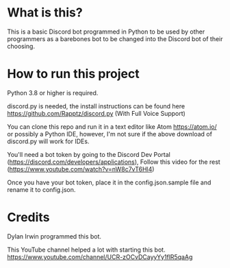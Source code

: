 # What is this?
This is a basic Discord bot programmed in Python to be used by other programmers
as a barebones bot to be changed into the Discord bot of their choosing.

# How to run this project
Python 3.8 or higher is required.

discord.py is needed, the install instructions can be found here https://github.com/Rapptz/discord.py (With Full Voice Support)

You can clone this repo and run it in a text editor like Atom https://atom.io/ or possibly a
Python IDE, however, I'm not sure if the above download of discord.py will work for IDEs.

You'll need a bot token by going to the Discord Dev Portal (https://discord.com/developers/applications),
Follow this video for the rest (https://www.youtube.com/watch?v=nW8c7vT6Hl4)

Once you have your bot token, place it in the config.json.sample file and rename it to config.json.

# Credits
Dylan Irwin programmed this bot.

This YouTube channel helped a lot with starting this bot.
https://www.youtube.com/channel/UCR-zOCvDCayyYy1flR5qaAg
